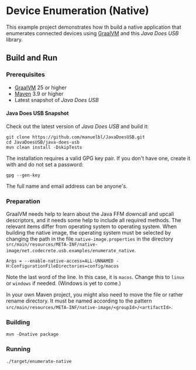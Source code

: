 # Device Enumeration (Native)

This example project demonstrates how th build a native application that
enumerates connected devices using [GraalVM](https://www.graalvm.org/) and
this _Java Does USB_ library.

## Build and Run

### Prerequisites

- [GraalVM](https://www.graalvm.org/) 25 or higher
- [Maven](https://maven.apache.org/) 3.9 or higher
- Latest snapshot of _Java Does USB_


#### Java Does USB Snapshot

Check out the latest version of _Java Does USB_ and build it:

```shell
git clone https://github.com/manuelbl/JavaDoesUSB.git
cd JavaDoesUSB/java-does-usb
mvn clean install -DskipTests
```

The installation requires a valid GPG key pair. If you don't have one,
create it with and do not set a password:

```shell
gpg --gen-key
```

The full name and email address can be anyone's.


### Preparation

GraalVM needs help to learn about the Java FFM downcall and upcall descriptors,
and it needs some help to include all required methods. The relevant items
differ from operating system to operating system. When building the native image,
the operating system must be selected by changing the path in the file
`native-image.properties` in the directory
`src/main/resources/META-INF/native-image/net.codecrete.usb.examples/enumerate_native`.

```properties
Args = --enable-native-access=ALL-UNNAMED -H:ConfigurationFileDirectories=config/macos
```

Note the last word of the line. In this case, it is `macos`. Change this to
`linux` or `windows` if needed. (Windows is yet to come.)

In your own Maven project, you might also need to move the file or rather rename
directory. It must be named according to the pattern
`src/main/resources/META-INF/native-image/<groupId>/<artifactId>`.


### Building

```shell
mvn -Dnative package
```


### Running

```shell
./target/enumerate-native
```
